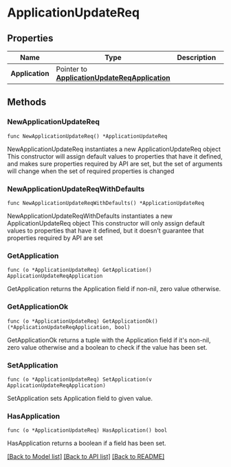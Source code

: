 # ApplicationUpdateReq

## Properties

Name | Type | Description | Notes
------------ | ------------- | ------------- | -------------
**Application** | Pointer to [**ApplicationUpdateReqApplication**](ApplicationUpdateReqApplication.md) |  | [optional] 

## Methods

### NewApplicationUpdateReq

`func NewApplicationUpdateReq() *ApplicationUpdateReq`

NewApplicationUpdateReq instantiates a new ApplicationUpdateReq object
This constructor will assign default values to properties that have it defined,
and makes sure properties required by API are set, but the set of arguments
will change when the set of required properties is changed

### NewApplicationUpdateReqWithDefaults

`func NewApplicationUpdateReqWithDefaults() *ApplicationUpdateReq`

NewApplicationUpdateReqWithDefaults instantiates a new ApplicationUpdateReq object
This constructor will only assign default values to properties that have it defined,
but it doesn't guarantee that properties required by API are set

### GetApplication

`func (o *ApplicationUpdateReq) GetApplication() ApplicationUpdateReqApplication`

GetApplication returns the Application field if non-nil, zero value otherwise.

### GetApplicationOk

`func (o *ApplicationUpdateReq) GetApplicationOk() (*ApplicationUpdateReqApplication, bool)`

GetApplicationOk returns a tuple with the Application field if it's non-nil, zero value otherwise
and a boolean to check if the value has been set.

### SetApplication

`func (o *ApplicationUpdateReq) SetApplication(v ApplicationUpdateReqApplication)`

SetApplication sets Application field to given value.

### HasApplication

`func (o *ApplicationUpdateReq) HasApplication() bool`

HasApplication returns a boolean if a field has been set.


[[Back to Model list]](../README.md#documentation-for-models) [[Back to API list]](../README.md#documentation-for-api-endpoints) [[Back to README]](../README.md)


